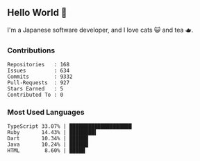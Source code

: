 ## Hello World 👋

I'm a Japanese software developer, and I love cats 😺 and tea 🫖.

### Contributions

    Repositories   : 168
    Issues         : 634
    Commits        : 9332
    Pull-Requests  : 927
    Stars Earned   : 5
    Contributed To : 0

### Most Used Languages

    TypeScript 33.07% | ████████████████████
    Ruby       14.43% | ████████▌
    Dart       10.34% | ██████
    Java       10.24% | ██████
    HTML        8.60% | █████
